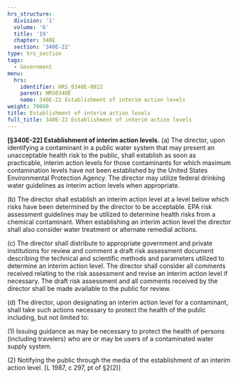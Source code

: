 ```yaml
---
hrs_structure:
  division: '1'
  volume: '6'
  title: '19'
  chapter: 340E
  section: '340E-22'
type: hrs_section
tags:
  - Government
menu:
  hrs:
    identifier: HRS_0340E-0022
    parent: HRS0340E
    name: 340E-22 Establishment of interim action levels
weight: 70080
title: Establishment of interim action levels
full_title: 340E-22 Establishment of interim action levels
---
```

**[§340E-22] Establishment of interim action levels.** (a) The director, upon identifying a contaminant in a public water system that may present an unacceptable health risk to the public, shall establish as soon as practicable, interim action levels for those contaminants for which maximum contamination levels have not been established by the United States Environmental Protection Agency. The director may utilize federal drinking water guidelines as interim action levels when appropriate.

(b) The director shall establish an interim action level at a level below which risks have been determined by the director to be acceptable. EPA risk assessment guidelines may be utilized to determine health risks from a chemical contaminant. When establishing an interim action level the director shall also consider water treatment or alternate remedial actions.

(c) The director shall distribute to appropriate government and private institutions for review and comment a draft risk assessment document describing the technical and scientific methods and parameters utilized to determine an interim action level. The director shall consider all comments received relating to the risk assessment and revise an interim action level if necessary. The draft risk assessment and all comments received by the director shall be made available to the public for review.

(d) The director, upon designating an interim action level for a contaminant, shall take such actions necessary to protect the health of the public including, but not limited to:

(1) Issuing guidance as may be necessary to protect the health of persons (including travelers) who are or may be users of a contaminated water supply system.

(2) Notifying the public through the media of the establishment of an interim action level. [L 1987, c 297, pt of §2(2)]